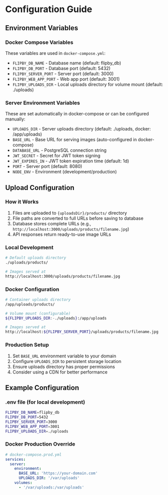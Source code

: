 # Configuration Guide

## Environment Variables

### Docker Compose Variables

These variables are used in `docker-compose.yml`:

- `FLIPBY_DB_NAME` - Database name (default: flipby_db)
- `FLIPBY_DB_PORT` - Database port (default: 5432)
- `FLIPBY_SERVER_PORT` - Server port (default: 3000)
- `FLIPBY_WEB_APP_PORT` - Web app port (default: 3001)
- `FLIPBY_UPLOADS_DIR` - Local uploads directory for volume mount (default: ./uploads)

### Server Environment Variables

These are set automatically in docker-compose or can be configured manually:

- `UPLOADS_DIR` - Server uploads directory (default: ./uploads, docker: /app/uploads)
- `BASE_URL` - Base URL for serving images (auto-configured in docker-compose)
- `DATABASE_URL` - PostgreSQL connection string
- `JWT_SECRET` - Secret for JWT token signing
- `JWT_EXPIRES_IN` - JWT token expiration time (default: 1d)
- `PORT` - Server port (default: 8080)
- `NODE_ENV` - Environment (development/production)

## Upload Configuration

### How it Works

1. Files are uploaded to `{uploadsDir}/products/` directory
2. File paths are converted to full URLs before saving to database
3. Database stores complete URLs (e.g., `http://localhost:3000/uploads/products/filename.jpg`)
4. API responses return ready-to-use image URLs

### Local Development

```bash
# Default uploads directory
./uploads/products/

# Images served at
http://localhost:3000/uploads/products/filename.jpg
```

### Docker Configuration

```bash
# Container uploads directory
/app/uploads/products/

# Volume mount (configurable)
${FLIPBY_UPLOADS_DIR:-./uploads}:/app/uploads

# Images served at
http://localhost:${FLIPBY_SERVER_PORT}/uploads/products/filename.jpg
```

### Production Setup

1. Set `BASE_URL` environment variable to your domain
2. Configure `UPLOADS_DIR` to persistent storage location
3. Ensure uploads directory has proper permissions
4. Consider using a CDN for better performance

## Example Configuration

### .env file (for local development)

```bash
FLIPBY_DB_NAME=flipby_db
FLIPBY_DB_PORT=5432
FLIPBY_SERVER_PORT=3000
FLIPBY_WEB_APP_PORT=3001
FLIPBY_UPLOADS_DIR=./uploads
```

### Docker Production Override

```yaml
# docker-compose.prod.yml
services:
  server:
    environment:
      BASE_URL: 'https://your-domain.com'
      UPLOADS_DIR: '/var/uploads'
    volumes:
      - '/var/uploads:/var/uploads'
```
